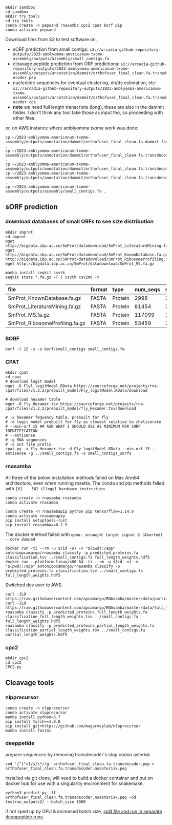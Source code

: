 ```
mkdir sandbox
cd sandbox
mkdir try_tools
cd try_tools
conda create -n pepsand rnasamba cpc2 cpat borf pip
conda activate pepsand
```

Download files from S3 to test software on.
* sORF prediction from small contigs: `s3://arcadia-github-repository-outputs/2023-amblyomma-americanum-txome-assembly/outputs/assembly/small_contigs.fa`
* cleavage peptide prediction from ORF predictions: `s3://arcadia-github-repository-outputs/2023-amblyomma-americanum-txome-assembly/outputs/annotation/dammit/orthofuser_final_clean.fa.transdecoder.pep`
* nucleotide sequences for eventual clustering, dn/ds estimation, etc: `s3://arcadia-github-repository-outputs/2023-amblyomma-americanum-txome-assembly/outputs/annotation/dammit/orthofuser_final_clean.fa.transdecoder.cds`
* **note** we need full length transcripts (long), these are also in the dammit folder. I don't think any tool take those as input tho, so proceeding with other files.

or, on AWS instance where amblyomma txome work was done:
```
cp ~/2023-amblyomma-americanum-txome-assembly/outputs/annotation/dammit/orthofuser_final_clean.fa.dammit.fasta .
cp ~/2023-amblyomma-americanum-txome-assembly/outputs/annotation/dammit/orthofuser_final_clean.fa.transdecoder.pep .
cp ~/2023-amblyomma-americanum-txome-assembly/outputs/annotation/dammit/orthofuser_final_clean.fa.transdecoder.cds
cp ~/2023-amblyomma-americanum-txome-assembly/outputs/annotation/dammit/orthofuser_final_clean.fa.transdecoder.cds .
cp ~/2023-amblyomma-americanum-txome-assembly/outputs/assembly/small_contigs.fa .
```

## sORF prediction

### download databases of small ORFs to see size distribution

```
mkdir smprot
cd smprot
wget http://bigdata.ibp.ac.cn/SmProt/datadownload/SmProt_LiteratureMining.fa.gz
wget http://bigdata.ibp.ac.cn/SmProt/datadownload/SmProt_KnownDatabase.fa.gz
http://bigdata.ibp.ac.cn/SmProt/datadownload/SmProt_RibosomeProfiling.fa.gz
wget http://bigdata.ibp.ac.cn/SmProt/datadownload/SmProt_MS.fa.gz
```

```
mamba install seqkit csvtk
seqkit stats *.fa.gz -T | csvtk csv2md -t
```

|file                          |format|type   |num_seqs|sum_len|min_len|avg_len|max_len|Q1  |Q2  |Q3  |sum_gap|N50|Q20(%)|Q30(%)|AvgQual|GC(%)|
|:-----------------------------|:-----|:------|:-------|:------|:------|:------|:------|:---|:---|:---|:------|:--|:-----|:-----|:------|:----|
|SmProt_KnownDatabase.fa.gz    |FASTA |Protein|2998    |232656 |4      |77.6   |100    |68.0|82.0|92.0|0      |85 |0.00  |0.00  |0.00   |10.44|
|SmProt_LiteratureMining.fa.gz |FASTA |Protein|81454   |3265961|2      |40.1   |100    |17.0|32.0|60.0|53     |59 |0.00  |0.00  |0.00   |8.93 |
|SmProt_MS.fa.gz               |FASTA |Protein|117099  |1759228|5      |15.0   |52     |12.0|14.0|18.0|0      |15 |0.00  |0.00  |0.00   |8.36 |
|SmProt_RibosomeProfiling.fa.gz|FASTA |Protein|53459   |2319004|2      |43.4   |100    |21.0|39.0|64.0|0      |62 |0.00  |0.00  |0.00   |7.69 |

### BORF

```
borf -l 15 -s -o borf/small_contigs small_contigs.fa
```

### CPAT

```
mkdir cpat
cd cpat
# download logit model
wget -O Flyl_logitModel.RData https://sourceforge.net/projects/rna-cpat/files/v1.2.2/prebuilt_model/Fly_logitModel.RData/download

# download hexamer table
wget -O fly_Hexamer.tsv https://sourceforge.net/projects/rna-cpat/files/v1.2.2/prebuilt_model/fly_Hexamer.tsv/download

# -x hexamer fequency table. prebuilt for fly
# -d logit model prebuilt for fly as closest relative to chelicerate
# --min-orf 15 ## ASK WHAT I SHOULD USE AS MINIMUM FOR sORF IDENTIFICATION
# --antisense
# -g RNA sequences
# -o out file prefix
cpat.py -x fly_Hexamer.tsv -d Fly_logitModel.RData --min-orf 15 --antisense -g ../small_contigs.fa -o small_contigs_sorfs
```

### rnasamba

All three of the below installation methods failed on Mac Arm64 architecture, even when running rosetta. 
The conda and pip methods failed with `[6]    582 illegal hardware instruction`
```
conda create -n rnasamba rnasamba
conda activate rnasamba
```

```
conda create -n rnasambapip python pip tensorflow=1.14.0
conda activate rnasambapip
pip install setuptools-rust
pip install rnasamba==0.2.5
```

The docker method failed with `qemu: uncaught target signal 6 (Aborted) - core dumped`
```
docker run -ti --rm -u $(id -u) -v "$(pwd):/app" antoniopcamargo/rnasamba classify -p predicted_proteins.fa classification.tsv ../small_contigs.fa full_length_weights.hdf5
docker run --platform linux/x86_64 -ti --rm -u $(id -u) -v "$(pwd):/app" antoniopcamargo/rnasamba classify -p predicted_proteins.fa classification.tsv ../small_contigs.fa full_length_weights.hdf5
```

Switched dev over to AWS.

```
curl -JLO https://raw.githubusercontent.com/apcamargo/RNAsamba/master/data/partial_length_weights.hdf5
curl -JLO https://raw.githubusercontent.com/apcamargo/RNAsamba/master/data/full_length_weights.hdf5
rnasamba classify -p predicted_proteins_full_length_weights.fa classification_full_length_weights.tsv ../small_contigs.fa full_length_weights.hdf5
rnasamba classify -p predicted_proteins_partial_length_weights.fa classification_partial_length_weights.tsv ../small_contigs.fa partial_length_weights.hdf5
```

### cpc2
```
mkdir cpc2
cd cpc2
CPC2.py
```

## Cleavage tools

### nlpprecursor

```
conda create -n nlpprecursor
conda activate nlpprecursor
mamba install python=3.7
pip install torch==1.0.0
pip install git+https://github.com/magarveylab/nlpprecursor
mamba install fastai
```

### deeppetide

prepare sequences by removing transdecoder's stop codon asterisk
```
sed '/^[^>]/s/\*//g' orthofuser_final_clean.fa.transdecoder.pep > orthofuser_final_clean.fa.transdecoder.noasterisk.pep
```

Installed via git clone, will need to build a docker container and put on docker hub for use with a singularity environment for snakemake.

```
python3 predict.py -ff orthofuser_final_clean.fa.transdecoder.noasterisk.pep -od testrun_outputs2/ --batch_size 1000
```

if not sped up by GPU & increased batch size, [split file and run in separate deeppeptide runs](https://github.com/fteufel/DeepPeptide/issues/2).
